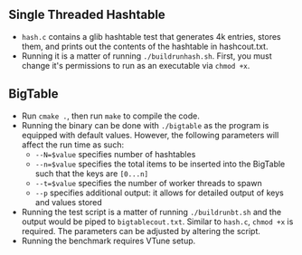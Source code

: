 ## Single Threaded Hashtable
+ `hash.c` contains a glib hashtable test that generates 4k entries, stores them, and prints out the contents of the hashtable in hashcout.txt.
+ Running it is a matter of running `./buildrunhash.sh`. First, you must change it's permissions to run as an executable via `chmod +x`.
## BigTable
+ Run `cmake .`, then run `make` to compile the code.
+ Running the binary can be done with `./bigtable` as the program is equipped with default values. However, the following parameters will affect the run time as such:
    + `--N=$value` specifies number of hashtables
    + `--n=$value` specifies the total items to be inserted into the BigTable such that the keys are `[0...n]`
    + `--t=$value` specifies the number of worker threads to spawn
    + `--p` specifies additional output: it allows for detailed output of keys and values stored
+ Running the test script is a matter of running `./buildrunbt.sh` and the output would be piped to `bigtablecout.txt`. Similar to `hash.c`, `chmod +x` is required. The parameters can be adjusted by altering the script.
+ Running the benchmark requires VTune setup.